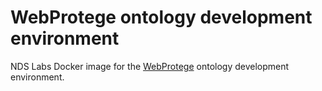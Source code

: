 # WebProtege ontology development environment

NDS Labs Docker image for the [WebProtege](http://protegewiki.stanford.edu/wiki/WebProtege) ontology development environment.
